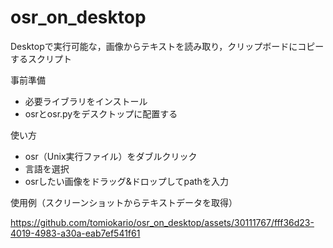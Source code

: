 # osr_on_desktop
Desktopで実行可能な，画像からテキストを読み取り，クリップボードにコピーするスクリプト

事前準備
- 必要ライブラリをインストール
- osrとosr.pyをデスクトップに配置する

使い方
- osr（Unix実行ファイル）をダブルクリック
- 言語を選択
- osrしたい画像をドラッグ&ドロップしてpathを入力

使用例（スクリーンショットからテキストデータを取得）

https://github.com/tomiokario/osr_on_desktop/assets/30111767/fff36d23-4019-4983-a30a-eab7ef541f61

